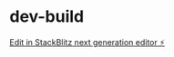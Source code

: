 # dev-build

[Edit in StackBlitz next generation editor ⚡️](https://stackblitz.com/~/github.com/jrichy1/dev-build)